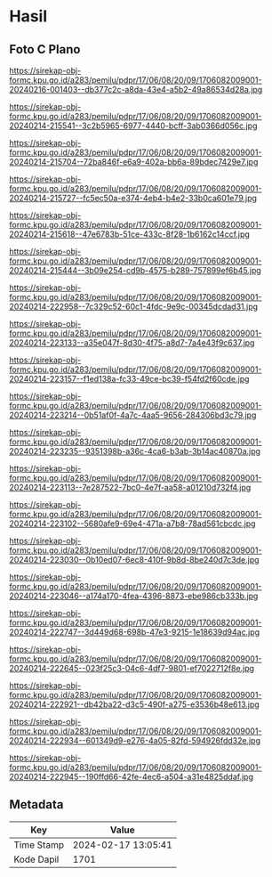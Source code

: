 # Hasil

## Foto C Plano

https://sirekap-obj-formc.kpu.go.id/a283/pemilu/pdpr/17/06/08/20/09/1706082009001-20240216-001403--db377c2c-a8da-43e4-a5b2-49a86534d28a.jpg

https://sirekap-obj-formc.kpu.go.id/a283/pemilu/pdpr/17/06/08/20/09/1706082009001-20240214-215541--3c2b5965-6977-4440-bcff-3ab0366d056c.jpg

https://sirekap-obj-formc.kpu.go.id/a283/pemilu/pdpr/17/06/08/20/09/1706082009001-20240214-215704--72ba846f-e6a9-402a-bb6a-89bdec7429e7.jpg

https://sirekap-obj-formc.kpu.go.id/a283/pemilu/pdpr/17/06/08/20/09/1706082009001-20240214-215727--fc5ec50a-e374-4eb4-b4e2-33b0ca601e79.jpg

https://sirekap-obj-formc.kpu.go.id/a283/pemilu/pdpr/17/06/08/20/09/1706082009001-20240214-215618--47e6783b-51ce-433c-8f28-1b6162c14ccf.jpg

https://sirekap-obj-formc.kpu.go.id/a283/pemilu/pdpr/17/06/08/20/09/1706082009001-20240214-215444--3b09e254-cd9b-4575-b289-757899ef6b45.jpg

https://sirekap-obj-formc.kpu.go.id/a283/pemilu/pdpr/17/06/08/20/09/1706082009001-20240214-222958--7c329c52-60c1-4fdc-9e9c-00345dcdad31.jpg

https://sirekap-obj-formc.kpu.go.id/a283/pemilu/pdpr/17/06/08/20/09/1706082009001-20240214-223133--a35e047f-8d30-4f75-a8d7-7a4e43f9c637.jpg

https://sirekap-obj-formc.kpu.go.id/a283/pemilu/pdpr/17/06/08/20/09/1706082009001-20240214-223157--f1ed138a-fc33-49ce-bc39-f54fd2f60cde.jpg

https://sirekap-obj-formc.kpu.go.id/a283/pemilu/pdpr/17/06/08/20/09/1706082009001-20240214-223214--0b51af0f-4a7c-4aa5-9656-284306bd3c79.jpg

https://sirekap-obj-formc.kpu.go.id/a283/pemilu/pdpr/17/06/08/20/09/1706082009001-20240214-223235--9351398b-a36c-4ca6-b3ab-3b14ac40870a.jpg

https://sirekap-obj-formc.kpu.go.id/a283/pemilu/pdpr/17/06/08/20/09/1706082009001-20240214-223113--7e287522-7bc0-4e7f-aa58-a01210d732f4.jpg

https://sirekap-obj-formc.kpu.go.id/a283/pemilu/pdpr/17/06/08/20/09/1706082009001-20240214-223102--5680afe9-69e4-471a-a7b8-78ad561cbcdc.jpg

https://sirekap-obj-formc.kpu.go.id/a283/pemilu/pdpr/17/06/08/20/09/1706082009001-20240214-223030--0b10ed07-6ec8-410f-9b8d-8be240d7c3de.jpg

https://sirekap-obj-formc.kpu.go.id/a283/pemilu/pdpr/17/06/08/20/09/1706082009001-20240214-223046--a174a170-4fea-4396-8873-ebe986cb333b.jpg

https://sirekap-obj-formc.kpu.go.id/a283/pemilu/pdpr/17/06/08/20/09/1706082009001-20240214-222747--3d449d68-698b-47e3-9215-1e18639d94ac.jpg

https://sirekap-obj-formc.kpu.go.id/a283/pemilu/pdpr/17/06/08/20/09/1706082009001-20240214-222645--023f25c3-04c6-4df7-9801-ef7022712f8e.jpg

https://sirekap-obj-formc.kpu.go.id/a283/pemilu/pdpr/17/06/08/20/09/1706082009001-20240214-222921--db42ba22-d3c5-490f-a275-e3536b48e613.jpg

https://sirekap-obj-formc.kpu.go.id/a283/pemilu/pdpr/17/06/08/20/09/1706082009001-20240214-222934--601349d9-e276-4a05-82fd-594926fdd32e.jpg

https://sirekap-obj-formc.kpu.go.id/a283/pemilu/pdpr/17/06/08/20/09/1706082009001-20240214-222945--190ffd66-42fe-4ec6-a504-a31e4825ddaf.jpg


## Metadata

| Key        | Value               |
| ---------- | ------------------- |
| Time Stamp | 2024-02-17 13:05:41 |
| Kode Dapil | 1701                |



